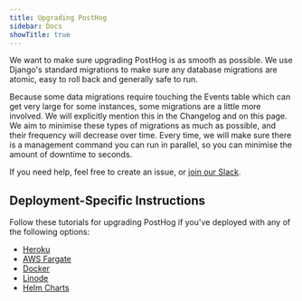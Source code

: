 ```yaml
---
title: Upgrading PostHog
sidebar: Docs
showTitle: true
---
```


We want to make sure upgrading PostHog is as smooth as possible. We use Django's standard migrations to make sure any database migrations are atomic, easy to roll back and generally safe to run.

Because some data migrations require touching the Events table which can get very large for some instances, some migrations are a little more involved. We will explicitly mention this in the Changelog and on this page. We aim to minimise these types of migrations as much as possible, and their frequency will decrease over time. Every time, we will make sure there is a management command you can run in parallel, so you can minimise the amount of downtime to seconds.

If you need help, feel free to create an issue, or [join our Slack](/slack).


## Deployment-Specific Instructions

Follow these tutorials for upgrading PostHog if you've deployed with any of the following options:

- [Heroku](/docs/deployment/deploy-heroku#upgrading-posthog-on-heroku)
- [AWS Fargate](/docs/deployment/deploy-aws#updating-aws-fargate)
- [Docker](/docs/deployment/deploy-docker#upgrading-posthog-with-docker)
- [Linode](/docs/deployment/deploy-linode#updating-your-posthog)
- [Helm Charts](/docs/deployment/deploy-kubernetes#updating-your-posthog)


